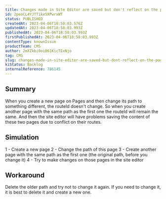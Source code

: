 ```yaml
---
title: Changes made in Site Editor are saved but don't reflect on the page
id: 2peoCL4YJTTike5XPwrxWT
status: PUBLISHED
createdAt: 2023-04-06T18:58:03.576Z
updatedAt: 2023-04-06T18:58:03.993Z
publishedAt: 2023-04-06T18:58:03.993Z
firstPublishedAt: 2023-04-06T18:58:03.993Z
contentType: knownIssue
productTeam: CMS
author: 2mXZkbi0oi061KicTExNjo
tag: CMS
slug: changes-made-in-site-editor-are-saved-but-dont-reflect-on-the-page
kiStatus: Backlog
internalReference: 786145
---
```


## Summary


When you create a new page on Pages and then change its path to something different, the routeId doesn't change. So when you create another page with the same path as the first one the routeId will remain the same. And then the site editor will have problems saving the content of these two pages due to conflict on their routes.


##

## Simulation


1 - Create a new page
2 - Change the path of this page
3 - Create another page with the same path as the first one (the original path, before you change it)
4 - Try to make changes on those pages in the site editor


##

## Workaround


Delete the older path and try not to change it again. If you need to change it, it is best to delete it and create a new one.





